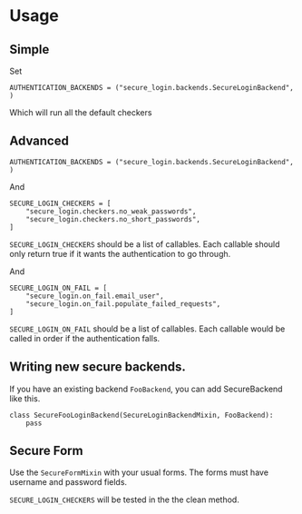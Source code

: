 Usage
===========

Simple
-----------

Set

    AUTHENTICATION_BACKENDS = ("secure_login.backends.SecureLoginBackend", )

Which will run all the default checkers

Advanced
--------------------

    AUTHENTICATION_BACKENDS = ("secure_login.backends.SecureLoginBackend", )

And

    SECURE_LOGIN_CHECKERS = [
        "secure_login.checkers.no_weak_passwords",
        "secure_login.checkers.no_short_passwords",
    ]

`SECURE_LOGIN_CHECKERS` should be a list of callables. Each callable should only return true if it wants the authentication to go through.

And

    SECURE_LOGIN_ON_FAIL = [
        "secure_login.on_fail.email_user",
        "secure_login.on_fail.populate_failed_requests",
    ]

`SECURE_LOGIN_ON_FAIL` should be a list of callables. Each callable would be called in order if the authentication falls.

Writing new secure backends.
-----------------------------------

If you have an existing backend `FooBackend`, you can add SecureBackend like this.

    class SecureFooLoginBackend(SecureLoginBackendMixin, FooBackend):
        pass


Secure Form
-----------------

Use the `SecureFormMixin` with your usual forms. The forms must have username and password fields.

`SECURE_LOGIN_CHECKERS` will be tested in the the clean method.

